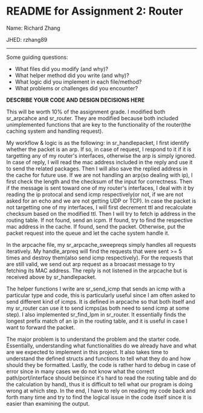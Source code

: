 # README for Assignment 2: Router

Name: Richard Zhang

JHED: rzhang89

---

Some guiding questions:
- What files did you modify (and why)?
- What helper method did you write (and why)?
- What logic did you implement in each file/method?
- What problems or challenges did you encounter?


**DESCRIBE YOUR CODE AND DESIGN DECISIONS HERE**

This will be worth 10% of the assignment grade.
I modified both sr_arpcahce and sr_router. They are modified because both included unimplemented functions that are key to the functionality of the router(the caching system and handling request).

My workflow & logic is as the following: in sr_handlepacket, I first identify whether the packet is an arp. If so, in case of request, I respond to it if it is targetting any of my router's interfaces, otherwise the arp is simply ignored. In case of reply, I will read the mac address included in the reply and use it to send the related packages. Then I will also save the replied address in the cache for future use. If we are not handling an arp(so dealing with ip), I first check the length and the checksum of the input for correctness. Then if the message is sent toward one of my router's interfaces, I deal with it by reading the ip protocal and send icmp respectively(or not, if we are not asked for an echo and we are not getting UDP or TCP). In case the packet is not targetting one of my interfaces, I will first decrement ttl and recalculate checksum based on the modified ttl. Then I will try to fetch ip address in the routing table. If not found, send an icpm. If found, try to find the respective mac address in the cache. If found, send the packet. Otherwise, put the packet request into the queue and let the cache system handle it.

In the arpcache file, my sr_arpcache_sweepreqs simply handles all requests iteratively. My handle_arpreq will find the requests that were sent >= 5 times and destroy them(also send icmp respectively). For the requests that are still valid, we send out arp request as a broacast message to try fetching its MAC address. The reply is not listened in the arpcache but is received above by sr_handlepacket.

The helper functions I write are sr_send_icmp that sends an icmp with a particular type and code, this is particularly useful since I am often asked to send different kind of icmps. It is defined in arpcache so that both itself and my sr_router can use it to send icmps(as both need to send icmp at some step). I also implemented sr_find_lpm in sr_router. It essentially finds the longest prefix match of an ip in the routing table, and it is useful in case I want to forward the packet.

The major problem is to understand the problem and the starter code. Essentially, understanding what functionalities do we already have and what are we expected to implement in this project. It also takes time to understand the defined structs and functions to tell what they do and how should they be formatted. Lastly, the code is rather hard to debug in case of error since in many cases we do not know what the correct path/port/interface should be(since it's hard to read the routing table and do the calculation by hand), thus it is difficult to tell what our program is doing wrong at which step. In the end, I have to rely on reading my code back and forth many time and try to find the logical issue in the code itself since it is easier than examining the output.